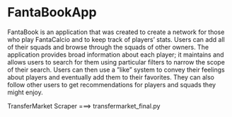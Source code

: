 # FantaBookApp
FantaBook is an application that was created to create a network for those
who play FantaCalcio and to keep track of players’ stats. Users can add all of
their squads and browse through the squads of other owners. The application
provides broad information about each player; it maintains and allows users
to search for them using particular filters to narrow the scope of their search.
Users can then use a ”like” system to convey their feelings about players and
eventually add them to their favorites. They can also follow other users to get
recommendations for players and squads they might enjoy.

TransferMarket Scraper 
===> transfermarket_final.py
